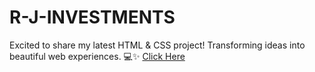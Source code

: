 # R-J-INVESTMENTS
Excited to share my latest HTML & CSS project! Transforming ideas into beautiful web experiences. 💻✨ 
[Click Here](https://yashdatir1999.github.io/R-J-INVESTMENTS/)
